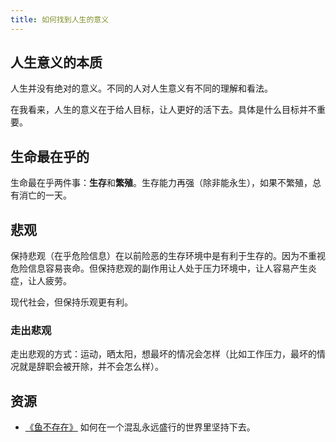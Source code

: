 ```yaml
---
title: 如何找到人生的意义
---
```


## 人生意义的本质
人生并没有绝对的意义。不同的人对人生意义有不同的理解和看法。

在我看来，人生的意义在于给人目标，让人更好的活下去。具体是什么目标并不重要。

## 生命最在乎的
生命最在乎两件事：**生存**和**繁殖**。生存能力再强（除非能永生），如果不繁殖，总有消亡的一天。

## 悲观
保持悲观（在乎危险信息）在以前险恶的生存环境中是有利于生存的。因为不重视危险信息容易丧命。但保持悲观的副作用让人处于压力环境中，让人容易产生炎症，让人疲劳。

现代社会，但保持乐观更有利。

### 走出悲观
走出悲观的方式：运动，晒太阳，想最坏的情况会怎样（比如工作压力，最坏的情况就是辞职会被开除，并不会怎么样）。

## 资源
* [《鱼不存在》](./resource/why-fish-don't-exixt.md) 如何在一个混乱永远盛行的世界里坚持下去。
